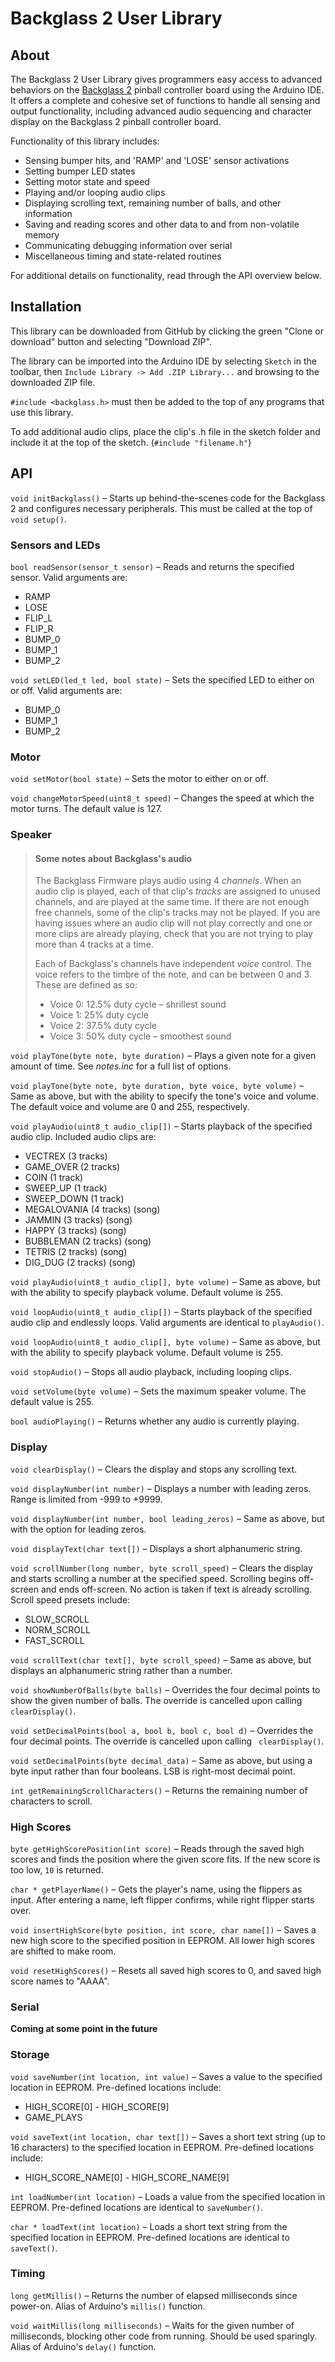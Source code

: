 # Backglass 2 User Library

## About

The Backglass 2 User Library gives programmers easy access to advanced behaviors on the [Backglass 2](https://github.com/AESTHET1C/Backglass-2/) pinball controller board using the Arduino IDE. It offers a complete and cohesive set of functions to handle all sensing and output functionality, including advanced audio sequencing and character display on the Backglass 2 pinball controller board.

Functionality of this library includes:

* Sensing bumper hits, and 'RAMP' and 'LOSE' sensor activations
* Setting bumper LED states
* Setting motor state and speed
* Playing and/or looping audio clips
* Displaying scrolling text, remaining number of balls, and other information
* Saving and reading scores and other data to and from non-volatile memory
* Communicating debugging information over serial
* Miscellaneous timing and state-related routines

For additional details on functionality, read through the API overview below.

## Installation

This library can be downloaded from GitHub by clicking the green "Clone or download" button and selecting "Download ZIP".

The library can be imported into the Arduino IDE by selecting `Sketch` in the toolbar, then `Include Library -> Add .ZIP Library...` and browsing to the downloaded ZIP file.

`#include <backglass.h>` must then be added to the top of any programs that use this library.

To add additional audio clips, place the clip's .h file in the sketch folder and include it at the top of the sketch. (`#include "filename.h"`)

## API

`void initBackglass()` – Starts up behind-the-scenes code for the Backglass 2 and configures necessary peripherals. This must be called at the top of `void setup()`.

### Sensors and LEDs

`bool readSensor(sensor_t sensor)` – Reads and returns the specified sensor. Valid arguments are:

* RAMP
* LOSE
* FLIP_L
* FLIP_R
* BUMP_0
* BUMP_1
* BUMP_2

`void setLED(led_t led, bool state)` – Sets the specified LED to either on or off. Valid arguments are:

* BUMP_0
* BUMP_1
* BUMP_2

### Motor

`void setMotor(bool state)` – Sets the motor to either on or off.

`void changeMotorSpeed(uint8_t speed)` – Changes the speed at which the motor turns. The default value is 127.

### Speaker

>#### Some notes about Backglass's audio
>The Backglass Firmware plays audio using 4 *channels*. When an audio clip is played, each of that clip's *tracks* are assigned to unused channels, and are played at the same time. If there are not enough free channels, some of the clip's tracks may not be played. If you are having issues where an audio clip will not play correctly and one or more clips are already playing, check that you are not trying to play more than 4 tracks at a time.
>
>Each of Backglass's channels have independent *voice* control.
>The voice refers to the timbre of the note, and can be between 0 and 3. These are defined as so:
>* Voice 0: 12.5% duty cycle – shrillest sound
>* Voice 1: 25% duty cycle
>* Voice 2: 37.5% duty cycle
>* Voice 3: 50% duty cycle – smoothest sound

`void playTone(byte note, byte duration)` – Plays a given note for a given amount of time. See *notes.inc* for a full list of options.

`void playTone(byte note, byte duration, byte voice, byte volume)` – Same as above, but with the ability to specify the tone's voice and volume. The default voice and volume are 0 and 255, respectively.

`void playAudio(uint8_t audio_clip[])` – Starts playback of the specified audio clip. Included audio clips are:

* VECTREX (3 tracks)
* GAME_OVER (2 tracks)
* COIN (1 track)
* SWEEP_UP (1 track)
* SWEEP_DOWN (1 track)
* MEGALOVANIA (4 tracks) (song)
* JAMMIN (3 tracks) (song)
* HAPPY (3 tracks) (song)
* BUBBLEMAN (2 tracks) (song)
* TETRIS (2 tracks) (song)
* DIG_DUG (2 tracks) (song)

`void playAudio(uint8_t audio_clip[], byte volume)` – Same as above, but with the ability to specify playback volume. Default volume is 255.

`void loopAudio(uint8_t audio_clip[])` – Starts playback of the specified audio clip and endlessly loops. Valid arguments are identical to `playAudio()`.

`void loopAudio(uint8_t audio_clip[], byte volume)` – Same as above, but with the ability to specify playback volume. Default volume is 255.

`void stopAudio()` – Stops all audio playback, including looping clips.

`void setVolume(byte volume)` – Sets the maximum speaker volume. The default value is 255.

`bool audioPlaying()` – Returns whether any audio is currently playing.

### Display

`void clearDisplay()` – Clears the display and stops any scrolling text.

`void displayNumber(int number)` – Displays a number with leading zeros. Range is limited from -999 to +9999.

`void displayNumber(int number, bool leading_zeros)` – Same as above, but with the option for leading zeros.

`void displayText(char text[])` – Displays a short alphanumeric string.

`void scrollNumber(long number, byte scroll_speed)` – Clears the display and starts scrolling a number at the specified speed. Scrolling begins off-screen and ends off-screen. No action is taken if text is already scrolling. Scroll speed presets include:

* SLOW_SCROLL
* NORM_SCROLL
* FAST_SCROLL

`void scrollText(char text[], byte scroll_speed)` – Same as above, but displays an alphanumeric string rather than a number.

`void showNumberOfBalls(byte balls)` – Overrides the four decimal points to show the given number of balls. The override is cancelled upon calling `
clearDisplay()`.

`void setDecimalPoints(bool a, bool b, bool c, bool d)` – Overrides the four decimal points. The override is cancelled upon calling `
clearDisplay()`.

`void setDecimalPoints(byte decimal_data)` – Same as above, but using a byte input rather than four booleans. LSB is right-most decimal point.

`int getRemainingScrollCharacters()` – Returns the remaining number of characters to scroll.

### High Scores

`byte getHighScorePosition(int score)` – Reads through the saved high scores and finds the position where the given score fits. If the new score is too low, `10` is returned.

`char * getPlayerName()` – Gets the player's name, using the flippers as input. After entering a name, left flipper confirms, while right flipper starts over.

`void insertHighScore(byte position, int score, char name[])` – Saves a new high score to the specified position in EEPROM. All lower high scores are shifted to make room.

`void resetHighScores()` – Resets all saved high scores to 0, and saved high score names to "AAAA".

### Serial

**Coming at some point in the future**

### Storage

`void saveNumber(int location, int value)` – Saves a value to the specified location in EEPROM. Pre-defined locations include:

* HIGH_SCORE[0] - HIGH_SCORE[9]
* GAME_PLAYS

`void saveText(int location, char text[])` – Saves a short text string (up to 16 characters) to the specified location in EEPROM. Pre-defined locations include:

* HIGH_SCORE_NAME[0] - HIGH_SCORE_NAME[9]

`int loadNumber(int location)` – Loads a value from the specified location in EEPROM. Pre-defined locations are identical to `saveNumber()`.

`char * loadText(int location)` – Loads a short text string from the specified location in EEPROM. Pre-defined locations are identical to `saveText()`.

### Timing

`long getMillis()` – Returns the number of elapsed milliseconds since power-on. Alias of Arduino's `millis()` function.

`void waitMillis(long milliseconds)` – Waits for the given number of milliseconds, blocking other code from running. Should be used sparingly. Alias of Arduino's `delay()` function.

